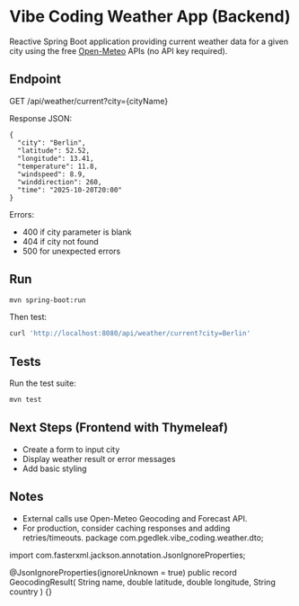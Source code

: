 # Vibe Coding Weather App (Backend)

Reactive Spring Boot application providing current weather data for a given city using the free [Open-Meteo](https://open-meteo.com/) APIs (no API key required).

## Endpoint

GET /api/weather/current?city={cityName}

Response JSON:
```
{
  "city": "Berlin",
  "latitude": 52.52,
  "longitude": 13.41,
  "temperature": 11.8,
  "windspeed": 8.9,
  "winddirection": 260,
  "time": "2025-10-20T20:00"
}
```

Errors:
- 400 if city parameter is blank
- 404 if city not found
- 500 for unexpected errors

## Run

```bash
mvn spring-boot:run
```

Then test:
```bash
curl 'http://localhost:8080/api/weather/current?city=Berlin'
```

## Tests
Run the test suite:
```bash
mvn test
```

## Next Steps (Frontend with Thymeleaf)
- Create a form to input city
- Display weather result or error messages
- Add basic styling

## Notes
- External calls use Open-Meteo Geocoding and Forecast API.
- For production, consider caching responses and adding retries/timeouts.
package com.pgedlek.vibe_coding.weather.dto;

import com.fasterxml.jackson.annotation.JsonIgnoreProperties;

@JsonIgnoreProperties(ignoreUnknown = true)
public record GeocodingResult(
        String name,
        double latitude,
        double longitude,
        String country
) {}

